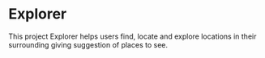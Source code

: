 # Explorer 
 This project Explorer helps users find, locate and explore locations in their surrounding giving suggestion of places to see.
